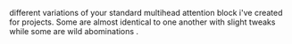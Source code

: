 different variations of your standard multihead attention block i've created for projects. Some are almost identical to one another with slight tweaks while some are wild abominations
.

